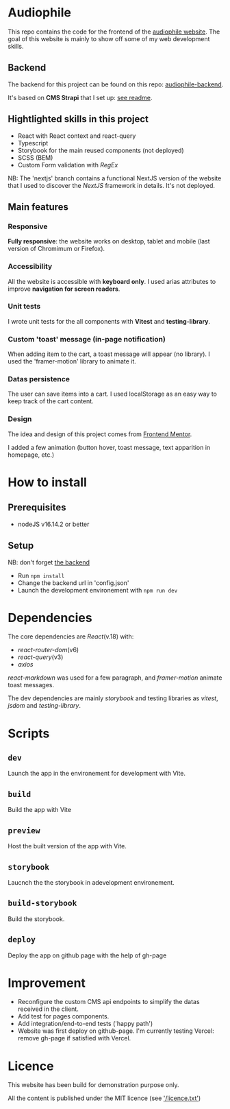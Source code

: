 # Audiophile

This repo contains the code for the frontend of the [audiophile website](https://audiophile-frontend-eta.vercel.app/).
The goal of this website is mainly to show off some of my web development skills.

## Backend

The backend for this project can be found on this repo: [audiophile-backend](https://github.com/WandoCode/audiophile-backend).

It's based on **CMS Strapi** that I set up: [see readme](https://github.com/WandoCode/audiophile-backend).

## Hightlighted skills in this project

- React with React context and react-query
- Typescript
- Storybook for the main reused components (not deployed)
- SCSS (BEM)
- Custom Form validation with _RegEx_

NB: The 'nextjs' branch contains a functional NextJS version of the website that I used to discover the _NextJS_ framework in details. It's not deployed.

## Main features

### Responsive

**Fully responsive**: the website works on desktop, tablet and mobile (last version of Chromimum or Firefox).

### Accessibility

All the website is accessible with **keyboard only**.
I used arias attributes to improve **navigation for screen readers**.

### Unit tests

I wrote unit tests for the all components with **Vitest** and **testing-library**.

### Custom 'toast' message (in-page notification)

When adding item to the cart, a toast message will appear (no library).
I used the 'framer-motion' library to animate it.

### Datas persistence

The user can save items into a cart. I used localStorage as an easy way to keep track of the cart content.

### Design

The idea and design of this project comes from [Frontend Mentor](https://www.frontendmentor.io/profile/Wandole).

I added a few animation (button hover, toast message, text apparition in homepage, etc.)

# How to install

## Prerequisites

- nodeJS v16.14.2 or better

## Setup

NB: don't forget [the backend](https://github.com/WandoCode/audiophile-backend)

- Run `npm install`
- Change the backend url in 'config.json'
- Launch the development environement with `npm run dev`

# Dependencies

The core dependencies are _React_(v.18) with:

- _react-router-dom_(v6)
- _react-query_(v3)
- _axios_

_react-markdown_ was used for a few paragraph, and _framer-motion_ animate toast messages.

The dev dependencies are mainly _storybook_ and testing libraries as _vitest_, _jsdom_ and _testing-library_.

# Scripts

## `dev`

Launch the app in the environement for development with Vite.

## `build`

Build the app with Vite

## `preview`

Host the built version of the app with Vite.

## `storybook`

Laucnch the the storybook in adevelopment environement.

## `build-storybook`

Build the storybook.

## `deploy`

Deploy the app on github page with the help of gh-page

# Improvement

- Reconfigure the custom CMS api endpoints to simplify the datas received in the client.
- Add test for pages components.
- Add integration/end-to-end tests ('happy path')
- Website was first deploy on github-page. I'm currently testing Vercel: remove gh-page if satisfied with Vercel.

# Licence

This website has been build for demonstration purpose only.

All the content is published under the MIT licence (see ['/licence.txt'](https://github.com/WandoCode/audiophile-frontend/blob/main/licence.txt))
